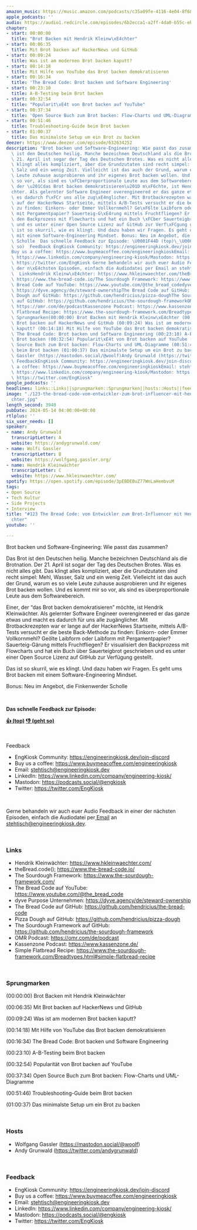 ```yaml
---
amazon_music: https://music.amazon.com/podcasts/c35a09fe-4116-4e04-8f68-77d61b112e46/episodes/b4c3219c-10d0-4f7e-a04e-58e2c0f90718/engineering-kiosk-123-the-bread-code-vom-entwickler-zum-brot-influencer-mit-hendrik-kleinw%C3%A4chter
apple_podcasts: ''
audio: https://audio1.redcircle.com/episodes/6b2ecca1-a2ff-4da0-b55c-eb5cc0577399/stream.mp3
chapter:
- start: 00:00:00
  title: "Brot Backen mit Hendrik Kleinw\xE4chter"
- start: 00:06:35
  title: Mit Brot backen auf HackerNews und GitHub
- start: 00:09:24
  title: Was ist am modernen Brot backen kaputt?
- start: 00:14:18
  title: Mit Hilfe von YouTube das Brot backen demokratisieren
- start: 00:16:34
  title: 'The Bread Code: Brot backen und Software Engineering'
- start: 00:23:10
  title: A-B-Testing beim Brot backen
- start: 00:32:54
  title: "Popularit\xE4t von Brot backen auf YouTube"
- start: 00:37:34
  title: 'Open Source Buch zum Brot backen: Flow-Charts und UML-Diagramme'
- start: 00:51:46
  title: Troubleshooting-Guide beim Brot backen
- start: 01:00:37
  title: Das minimalste Setup um ein Brot zu backen
deezer: https://www.deezer.com/episode/632634252
description: "Brot backen und Software-Engineering: Wie passt das zusammen? Das Brot\
  \ ist den Deutschen heilig. Manche bezeichnen Deutschland als die Brotnation. Der\
  \ 21. April ist sogar der Tag des Deutschen Brotes. Was es nicht alles gibt. Das\
  \ klingt alles kompliziert, aber die Grundzutaten sind recht simpel: Mehl, Wasser,\
  \ Salz und ein wenig Zeit. Vielleicht ist das auch der Grund, warum es so viele\
  \ Leute zuhause ausprobieren und ihr eigenes Brot backen wollen. Und es kommt mir\
  \ so vor, als sind es \xFCberproportionale Leute aus dem Softwarebereich. Einer,\
  \ der \u201Cdas Brot backen demokratisieren\u201D m\xF6chte, ist Hendrik Kleinw\xE4\
  chter. Als gelernter Software Engineer overengineered er das ganze etwas und macht\
  \ es dadurch f\xFCr uns alle zug\xE4nglicher. Mit Brotbackrezepten war er lange\
  \ auf der HackerNews Startseite, mittels A/B-Tests versucht er die beste Back-Methode\
  \ zu finden: Einkorn- oder Emmer Vollkornmehl? Ge\xF6lte Laibform oder Laibform\
  \ mit Pergamentpapier? Sauerteig-G\xE4rung mittels Fruchtfliegen? Er visualisiert\
  \ den Backprozess mit Flowcharts und hat ein Buch \xFCber Sauerteigbrot geschrieben\
  \ und es unter einer Open Source Lizenz auf GitHub zur Verf\xFCgung gestellt. Das\
  \ ist so skurril, wie es klingt. Und dazu haben wir Fragen. Es geht ums Brot backen\
  \ mit einem Software-Engineering Mindset. Bonus: Neu im Angebot, die Finkenwerder\
  \ Scholle  Das schnelle Feedback zur Episode: \U0001F44D (top)\_\U0001F44E (geht\
  \ so)  Feedback EngKiosk Community: https://engineeringkiosk.dev/join-discord\_\
  Buy us a coffee: https://www.buymeacoffee.com/engineeringkioskEmail: stehtisch@engineeringkiosk.devLinkedIn:\
  \ https://www.linkedin.com/company/engineering-kiosk/Mastodon: https://podcasts.social/@engkioskTwitter:\
  \ https://twitter.com/EngKiosk Gerne behandeln wir auch euer Audio Feedback in einer\
  \ der n\xE4chsten Episoden, einfach die Audiodatei per Email an stehtisch@engineeringkiosk.dev.\
  \  LinksHendrik Kleinw\xE4chter: https://www.hkleinwaechter.com/theBread.code();\
  \ https://www.the-bread-code.io/The Sourdough Framework: https://www.the-sourdough-framework.com/The\
  \ Bread Code auf YouTube: https://www.youtube.com/@the_bread_codedyve Purpose Unternehmen:\
  \ https://dyve.agency/de/steward-ownershipThe Bread Code auf GitHub: https://github.com/hendricius/the-bread-codePizza\
  \ Dough auf GitHub: https://github.com/hendricius/pizza-doughThe Sourdough Framework\
  \ auf GitHub: https://github.com/hendricius/the-sourdough-frameworkOMR Podcast:\
  \ https://omr.com/de/podcastKassenzone Podcast: https://www.kassenzone.de/Simple\
  \ Flatbread Recipe: https://www.the-sourdough-framework.com/Breadtypes.html#simple-flatbread-recipe\
  \ Sprungmarken(00:00:00) Brot Backen mit Hendrik Kleinw\xE4chter (00:06:35) Mit\
  \ Brot backen auf HackerNews und GitHub (00:09:24) Was ist am modernen Brot backen\
  \ kaputt? (00:14:18) Mit Hilfe von YouTube das Brot backen demokratisieren (00:16:34)\
  \ The Bread Code: Brot backen und Software Engineering (00:23:10) A-B-Testing beim\
  \ Brot backen (00:32:54) Popularit\xE4t von Brot backen auf YouTube (00:37:34) Open\
  \ Source Buch zum Brot backen: Flow-Charts und UML-Diagramme (00:51:46) Troubleshooting-Guide\
  \ beim Brot backen (01:00:37) Das minimalste Setup um ein Brot zu backen  HostsWolfgang\
  \ Gassler (https://mastodon.social/@woolf)Andy Grunwald (https://twitter.com/andygrunwald)\
  \ FeedbackEngKiosk Community: https://engineeringkiosk.dev/join-discord\_Buy us\
  \ a coffee: https://www.buymeacoffee.com/engineeringkioskEmail: stehtisch@engineeringkiosk.devLinkedIn:\
  \ https://www.linkedin.com/company/engineering-kiosk/Mastodon: https://podcasts.social/@engkioskTwitter:\
  \ https://twitter.com/EngKiosk"
google_podcasts: ''
headlines: links::Links||sprungmarken::Sprungmarken||hosts::Hosts||feedback::Feedback
image: "./123-the-bread-code-vom-entwickler-zum-brot-influencer-mit-hendrik-kleinw\xE4\
  chter.jpg"
length_second: 3940
pubDate: 2024-05-14 04:00:00+00:00
rtlplus: ''
six_user_needs: []
speaker:
- name: Andy Grunwald
  transcriptLetter: A
  website: https://andygrunwald.com/
- name: Wolfi Gassler
  transcriptLetter: B
  website: https://wolfgang.gassler.org/
- name: Hendrik Kleinwächter
  transcriptLetter: C
  website: https://www.hkleinwaechter.com/
spotify: https://open.spotify.com/episode/3pEBDEBuZ77WnLaHembvuM
tags:
- Open Source
- Tech Kultur
- Side Projects
- Interview
title: "#123 The Bread Code: vom Entwickler zum Brot-Influencer mit Hendrik Kleinw\xE4\
  chter"
youtube: ''

---
```

<p>Brot backen und Software-Engineering: Wie passt das zusammen?</p><p>Das Brot ist den Deutschen heilig. Manche bezeichnen Deutschland als die Brotnation. Der 21. April ist sogar der Tag des Deutschen Brotes. Was es nicht alles gibt. Das klingt alles kompliziert, aber die Grundzutaten sind recht simpel: Mehl, Wasser, Salz und ein wenig Zeit. Vielleicht ist das auch der Grund, warum es so viele Leute zuhause ausprobieren und ihr eigenes Brot backen wollen. Und es kommt mir so vor, als sind es überproportionale Leute aus dem Softwarebereich.</p><p>Einer, der “das Brot backen demokratisieren” möchte, ist Hendrik Kleinwächter. Als gelernter Software Engineer overengineered er das ganze etwas und macht es dadurch für uns alle zugänglicher. Mit Brotbackrezepten war er lange auf der HackerNews Startseite, mittels A/B-Tests versucht er die beste Back-Methode zu finden: Einkorn- oder Emmer Vollkornmehl? Geölte Laibform oder Laibform mit Pergamentpapier? Sauerteig-Gärung mittels Fruchtfliegen? Er visualisiert den Backprozess mit Flowcharts und hat ein Buch über Sauerteigbrot geschrieben und es unter einer Open Source Lizenz auf GitHub zur Verfügung gestellt.</p><p>Das ist so skurril, wie es klingt. Und dazu haben wir Fragen. Es geht ums Brot backen mit einem Software-Engineering Mindset.</p><p>Bonus: Neu im Angebot, die Finkenwerder Scholle</p><p><br></p><p><strong>Das schnelle Feedback zur Episode:</strong></p><p><a href="https://api.openpodcast.dev/feedback/123/upvote" rel="nofollow"><strong>👍 (top)</strong></a><strong> </strong><a href="https://api.openpodcast.dev/feedback/123/downvote" rel="nofollow"><strong>👎 (geht so)</strong></a></p><p><br></p><p>Feedback</p><ul><li>EngKiosk Community: <a href="https://engineeringkiosk.dev/join-discord">https://engineeringkiosk.dev/join-discord</a> </li><li>Buy us a coffee: <a href="https://www.buymeacoffee.com/engineeringkiosk" rel="nofollow">https://www.buymeacoffee.com/engineeringkiosk</a></li><li>Email: <a href="mailto:stehtisch@engineeringkiosk.dev" rel="nofollow">stehtisch@engineeringkiosk.dev</a></li><li>LinkedIn: <a href="https://www.linkedin.com/company/engineering-kiosk/" rel="nofollow">https://www.linkedin.com/company/engineering-kiosk/</a></li><li>Mastodon: <a href="https://podcasts.social/@engkiosk" rel="nofollow">https://podcasts.social/@engkiosk</a></li><li>Twitter: <a href="https://twitter.com/EngKiosk" rel="nofollow">https://twitter.com/EngKiosk</a></li></ul><p><br></p><p>Gerne behandeln wir auch euer Audio Feedback in einer der nächsten Episoden, einfach die Audiodatei per<a href="https://engineeringkiosk.dev/kontakt/"> Email</a> an <a href="mailto:stehtisch@engineeringkiosk.dev" rel="nofollow">stehtisch@engineeringkiosk.dev</a>.</p><p><br></p><h3 id="links">Links</h3><ul><li>Hendrik Kleinwächter: <a href="https://www.hkleinwaechter.com/" rel="nofollow">https://www.hkleinwaechter.com/</a></li><li>theBread.code(); <a href="https://www.the-bread-code.io/" rel="nofollow">https://www.the-bread-code.io/</a></li><li>The Sourdough Framework: <a href="https://www.the-sourdough-framework.com/" rel="nofollow">https://www.the-sourdough-framework.com/</a></li><li>The Bread Code auf YouTube: <a href="https://www.youtube.com/@the_bread_code" rel="nofollow">https://www.youtube.com/@the_bread_code</a></li><li>dyve Purpose Unternehmen: <a href="https://dyve.agency/de/steward-ownership" rel="nofollow">https://dyve.agency/de/steward-ownership</a></li><li>The Bread Code auf GitHub: <a href="https://github.com/hendricius/the-bread-code" rel="nofollow">https://github.com/hendricius/the-bread-code</a></li><li>Pizza Dough auf GitHub: <a href="https://github.com/hendricius/pizza-dough" rel="nofollow">https://github.com/hendricius/pizza-dough</a></li><li>The Sourdough Framework auf GitHub: <a href="https://github.com/hendricius/the-sourdough-framework" rel="nofollow">https://github.com/hendricius/the-sourdough-framework</a></li><li>OMR Podcast: <a href="https://omr.com/de/podcast" rel="nofollow">https://omr.com/de/podcast</a></li><li>Kassenzone Podcast: <a href="https://www.kassenzone.de/" rel="nofollow">https://www.kassenzone.de/</a></li><li>Simple Flatbread Recipe: <a href="https://www.the-sourdough-framework.com/Breadtypes.html#simple-flatbread-recipe" rel="nofollow">https://www.the-sourdough-framework.com/Breadtypes.html#simple-flatbread-recipe</a></li></ul><p><br></p><h3 id="sprungmarken">Sprungmarken</h3><p>(00:00:00) Brot Backen mit Hendrik Kleinwächter</p><p>(00:06:35) Mit Brot backen auf HackerNews und GitHub</p><p>(00:09:24) Was ist am modernen Brot backen kaputt?</p><p>(00:14:18) Mit Hilfe von YouTube das Brot backen demokratisieren</p><p>(00:16:34) The Bread Code: Brot backen und Software Engineering</p><p>(00:23:10) A-B-Testing beim Brot backen</p><p>(00:32:54) Popularität von Brot backen auf YouTube</p><p>(00:37:34) Open Source Buch zum Brot backen: Flow-Charts und UML-Diagramme</p><p>(00:51:46) Troubleshooting-Guide beim Brot backen</p><p>(01:00:37) Das minimalste Setup um ein Brot zu backen</p><p><br></p><h3 id="hosts">Hosts</h3><ul><li>Wolfgang Gassler (<a href="https://mastodon.social/@woolf" rel="nofollow">https://mastodon.social/@woolf</a>)</li><li>Andy Grunwald (<a href="https://twitter.com/andygrunwald" rel="nofollow">https://twitter.com/andygrunwald</a>)</li></ul><p><br></p><h3 id="feedback">Feedback</h3><ul><li>EngKiosk Community: <a href="https://engineeringkiosk.dev/join-discord">https://engineeringkiosk.dev/join-discord</a> </li><li>Buy us a coffee: <a href="https://www.buymeacoffee.com/engineeringkiosk" rel="nofollow">https://www.buymeacoffee.com/engineeringkiosk</a></li><li>Email: <a href="mailto:stehtisch@engineeringkiosk.dev" rel="nofollow">stehtisch@engineeringkiosk.dev</a></li><li>LinkedIn: <a href="https://www.linkedin.com/company/engineering-kiosk/" rel="nofollow">https://www.linkedin.com/company/engineering-kiosk/</a></li><li>Mastodon: <a href="https://podcasts.social/@engkiosk" rel="nofollow">https://podcasts.social/@engkiosk</a></li><li>Twitter: <a href="https://twitter.com/EngKiosk" rel="nofollow">https://twitter.com/EngKiosk</a></li></ul>